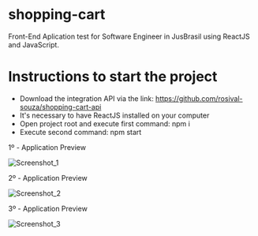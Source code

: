 # shopping-cart
Front-End Aplication test for Software Engineer in JusBrasil using ReactJS and JavaScript.

# Instructions to start the project
* Download the integration API via the link: https://github.com/rosival-souza/shopping-cart-api
* It's necessary to have ReactJS installed on your computer
* Open project root and execute first command: npm i
* Execute second command: npm start


1º - Application Preview 

![Screenshot_1](https://user-images.githubusercontent.com/25927724/120256910-8d1e7100-c265-11eb-9ff0-91602ad64f29.png)

2º - Application Preview 

![Screenshot_2](https://user-images.githubusercontent.com/25927724/120257138-04540500-c266-11eb-9b0c-116e11e0f37e.png)

3º - Application Preview 

![Screenshot_3](https://user-images.githubusercontent.com/25927724/120257260-47ae7380-c266-11eb-95d5-647980280577.png)
